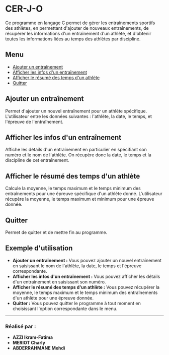 # CER-J-O

Ce programme en langage C permet de gérer les entraînements sportifs des athlètes, en permettant d'ajouter de nouveaux entraînements, de récupérer les informations d'un entraînement d'un athlète, et d'obtenir toutes les informations liées au temps des athlètes par discipline.


## Menu

- [Ajouter un entraînement](#ajouter-un-entrainement)
- [Afficher les infos d'un entraînement](#afficher-les-infos-dun-entrainement)
- [Afficher le résumé des temps d'un athlète](#afficher-le-resume-des-temps-dun-athlete)
- [Quitter](#quitter)


## Ajouter un entraînement

Permet d'ajouter un nouvel entraînement pour un athlète spécifique.
L'utilisateur entre les données suivantes : l'athlète, la date, le temps, et l'épreuve de l'entraînement.


## Afficher les infos d'un entraînement

Affiche les détails d'un entraînement en particulier en spécifiant son numéro et le nom de l'athlète.
On récupère donc la date, le temps et la discipline de cet entraînement.


## Afficher le résumé des temps d'un athlète

Calcule la moyenne, le temps maximum et le temps minimum des entraînements pour une épreuve spécifique d'un athlète donné.
L'utilisateur récupère la moyenne, le temps maximum et minimum pour une épreuve donnée. 


## Quitter

Permet de quitter et de mettre fin au programme.


## Exemple d'utilisation

- **Ajouter un entraînement :** Vous pouvez ajouter un nouvel entraînement en saisissant le nom de l'athlète, la date, le temps et l'épreuve correspondante.
- **Afficher les infos d'un entraînement :** Vous pouvez afficher les détails d'un entraînement en saisissant son numéro.
- **Afficher le résumé des temps d'un athlète :** Vous pouvez récupérer la moyenne, le temps maximum et le temps minimum des entraînements d'un athlète pour une épreuve donnée.
- **Quitter :** Vous pouvez quitter le programme à tout moment en choisissant l'option correspondante dans le menu.


---

### Réalisé par :
- **AZZI Ikram-Fatima**
- **MERIOT Charly**
- **ABDERRAHMANE Mehdi**
